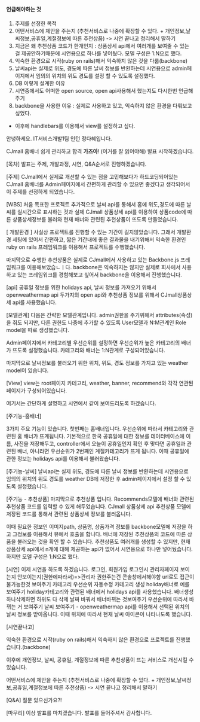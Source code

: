 #### 언급해야하는 것

1. 주제를 선정한 목적
2. 어떤서비스에 제안을 주는지 (추천서비스로 나중에 확장할 수 있다. + 개인정보,날씨정보,공휴일,계절정보에 따른 추천상품) -> 시연 끝나고 정리해서 말하기
3. 지금은 왜 추천상품 코드가 한개인지 : 상품상세 api에서 여러개를 보여줄 수 있는 걸 제공안하기때문에 시연용으로 하나를 넣어뒀다. 모델 구성은 1:N으로 했다.
4. 익숙한 환경으로 시작(ruby on rails)해서 익숙하지 않은 것을 다룸(backbone)
5. 날씨api는 실제로 위도, 경도에 따른 날씨 정보를 반환하는데 시연용으로 admin페이지에서 임의의 위치의 위도 경도를 설정 할 수 있도록 설정했다.
6. DB 이렇게 설계한 이유
7. 시연중에서도 어떠한 open source, open api사용해서 했는지도 다시한번 언급해주기
8. backbone을 사용한 이유 : 실제로 사용하고 있고, 익숙하지 않은 환경을 다뤄보고 싶었다. 
- 이후에 handlebars를 이용해서 view를 설정하고 싶다.


안녕하세요. IT서비스개발1팀 인턴 정다혜입니다.

CJmall 홈배너 쉽게 관리하고 합격 **가즈아**! (이거를 잘 읽어야해)
발표 시작하겠습니다.

[목차]
발표는 주제, 개발과정, 시연, Q&A순서로 진행하겠습니다.

[주제]
CJmall에서 실제로 개선할 수 있는 점을 고민해보다가 하드코딩되어있는 CJmall 홈배너를 Admin페이지에서 간편하게 관리할 수 있으면 좋겠다고 생각되어서 이 주제를 선정하게 되었습니다.

[WBS]
처음 목표한 프로젝트 추가적으로 날씨 api를 통해서 홈에 위도,경도에 따른 날씨를 실시간으로 표시하는 것과 실제 CJmall 상품상세 api를 이용하여 상품code에 따른 상품상세정보를 불러와 현재 배너와 관련된 추천상품이 뜨도록 만들었습니다.

[ 개발환경 ]
사실상 프로젝트를 진행할 수 있는 기간이 길지않았습니다. 그래서 개발환경 세팅에 있어서 간편하고, 짧은 기간내에 좋은 결과물을 내기위해서 익숙한 환경인 ruby on rails 프레임워크를 이용해서 프로젝트를 수행했습니다.

마지막으로 수행한 추천상품은 실제로 CJmall에서 사용하고 있는 Backbone.js 프레임워크를 이용해보았습ㄴㅣ다. backbone은 익숙하지는 않지만 실제로 회사에서 사용하고 있는 프레임워크를 경험해보고 싶어서 backbone을 이용해서 진행했습니다.

[api]
공휴일 정보를 위한 holidays api, 날씨 정보를 가져오기 위해서 openweathermap api 두가지의 open api와 추천상품 정보를 위해서 CJmall상품상세 api를 사용했습니다.

[모델관계]
다음은 간략한 모델관계입니다. admin권한을 주기위해서 attributes(속성)을 줘도 되지만, 다른 권한도 나중에 추가할 수 있도록 User모델과 N:M관계인 Role model을 따로 생성했습니다.

Admin페이지에서 카테고리별 우선순위를 설정하면 우선순위가 높은 카테고리의 배너가 뜨도록 설정했습니다. 카테고리와 배너는 1:N관계로 구성되어있습니다.

마지막으로 날씨정보를 불러오기 위한 위치, 위도, 경도 정보를 가지고 있는 weather model이 있습니다.


[View]
view는 root페이지 카테고리, weather, banner, recommend와 각각 연관된 페이지가 구성되어있습니다.

여기서는 간단하게 설명하고 시연에서 같이 보여드리도록 하겠습니다.


[주기능-홈배너]

3가지 주요 기능이 있습니다. 첫번째는 홈배너입니다.
우선순위에 따라서 카테고리와 관련된 홈 배너가 뜨게됩니다. 기본적으로 한국 공휴일에 대한 정보를 데이터베이스에 이름, 사진을 저장해두고, controller에서 오늘이 공휴일인지 확인 후 맞다면 공휴일과 관련된 배너, 아니라면 우선순위가 2번째인 계절카테고리가 뜨게 됩니다. 이때 공휴일에 관한 정보는 holidays api를 이용해서 불러왔습니다.

[주기능-날씨]
날씨api는 실제 위도, 경도에 따른 날씨 정보를 반환하는데 시연용으로  임의의 위치의 위도 경도를 weather DB에 저장한 후 admin페이지에서 설정 할 수 있도록 설정했습니다.

[주기능 - 추천상품]
마지막으로 추천상품 입니다. Recommends모델에 배너와 관련된 추천상품 코드를 입력할 수 있게 해두었습니다. CJmall 상품상세 api 추천상품 모델에 저장된 코드를 통해서 관련된 상품상세 정보를 불러옵니다. 

이때 필요한 정보인 이미지path, 상품명, 상품가격 정보를 backbone모델에 저장을 하고 그정보를 이용해서 뷰에서 호출을 합니다. 배너에 저장된 추천상품의 코드에 따른 상품을 불러오는 것을 확인 할 수 있습니다. 추천상품도 여러개를 생성할 수 있지만, 현재 상품상세 api에서 n개에 대해 제공하는 api가 없어서 시연용으로 하나만 넣어뒀습니다. 하지만 모델 구성은 1:N으로 했다.

[시연]
이제 시연을 하도록 하겠습니다.
로그인, 회원가입
로그인시 관리자페이지 보이는지 안보이는지(권한에따라서)=>관리자 권한주는건 콘솔창에서해야함
url로도 접근이 불가능한것 보여주기
카테고리 우선순위 자동수정
카테고리 생성
holiday배너로 예를 보여주기 holiday카테고리와 관련된 배너에서 holidays api를 사용했습니다.
배너생성
하나삭제하면 하위도 다 삭제
날짜 바꿔서 배너바뀌는 것보여주기
우선순위에 따라서 바뀌는 거 보여주기
날씨 보여주기 - openweathermap api를 이용해서 선택된 위치의 날씨 정보를 받아옵니다. 이때 위치에 따라서 현재 날씨 아이콘이 나타나도록 했습니다.

[시연끝나고]

익숙한 환경으로 시작(ruby on rails)해서 익숙하지 않은 환경으로 프로젝트를 진행했습니다.(backbone)

이후에 개인정보, 날씨, 공휴일, 계절정보에 따른 추천상품이 뜨는 서비스로 개선시킬 수 있습니다.

어떤서비스에 제안을 주는지 (추천서비스로 나중에 확장할 수 있다. + 개인정보,날씨정보,공휴일,계절정보에 따른 추천상품) -> 시연 끝나고 정리해서 말하기

[Q&A]
질문 있으신가요?!

[마무리]
이상 발표를 마치겠습니다. 발표를 들어주셔서 감사합니다.